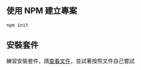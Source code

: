 ## 使用 NPM 建立專案

```
npm init
```

## 安裝套件

練習安裝套件，請[查看文件](https://github.com/piuccio/cowsay)，並試著按照文件自己嘗試

